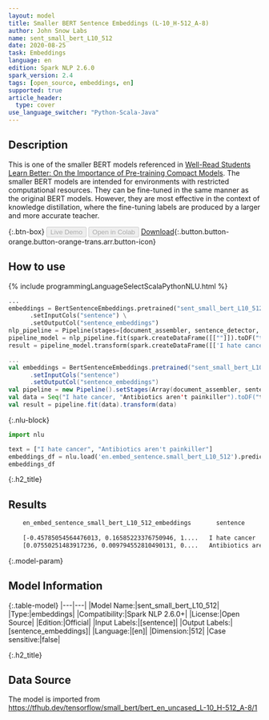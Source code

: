 ```yaml
---
layout: model
title: Smaller BERT Sentence Embeddings (L-10_H-512_A-8)
author: John Snow Labs
name: sent_small_bert_L10_512
date: 2020-08-25
task: Embeddings
language: en
edition: Spark NLP 2.6.0
spark_version: 2.4
tags: [open_source, embeddings, en]
supported: true
article_header:
  type: cover
use_language_switcher: "Python-Scala-Java"
---
```


## Description
This is one of the smaller BERT models referenced in [Well-Read Students Learn Better: On the Importance of Pre-training Compact Models](https://arxiv.org/abs/1908.08962).  The smaller BERT models are intended for environments with restricted computational resources. They can be fine-tuned in the same manner as the original BERT models. However, they are most effective in the context of knowledge distillation, where the fine-tuning labels are produced by a larger and more accurate teacher.

{:.btn-box}
<button class="button button-orange" disabled>Live Demo</button>
<button class="button button-orange" disabled>Open in Colab</button>
[Download](https://s3.amazonaws.com/auxdata.johnsnowlabs.com/public/models/sent_small_bert_L10_512_en_2.6.0_2.4_1598350765497.zip){:.button.button-orange.button-orange-trans.arr.button-icon}

## How to use

<div class="tabs-box" markdown="1">

{% include programmingLanguageSelectScalaPythonNLU.html %}

```python
...
embeddings = BertSentenceEmbeddings.pretrained("sent_small_bert_L10_512", "en") \
      .setInputCols("sentence") \
      .setOutputCol("sentence_embeddings")
nlp_pipeline = Pipeline(stages=[document_assembler, sentence_detector, embeddings])
pipeline_model = nlp_pipeline.fit(spark.createDataFrame([[""]]).toDF("text"))
result = pipeline_model.transform(spark.createDataFrame([['I hate cancer', "Antibiotics aren't painkiller"]], ["text"]))
```

```scala
...
val embeddings = BertSentenceEmbeddings.pretrained("sent_small_bert_L10_512", "en")
      .setInputCols("sentence")
      .setOutputCol("sentence_embeddings")
val pipeline = new Pipeline().setStages(Array(document_assembler, sentence_detector, embeddings))
val data = Seq("I hate cancer, "Antibiotics aren't painkiller").toDF("text")
val result = pipeline.fit(data).transform(data)
```

{:.nlu-block}
```python
import nlu

text = ["I hate cancer", "Antibiotics aren't painkiller"]
embeddings_df = nlu.load('en.embed_sentence.small_bert_L10_512').predict(text, output_level='sentence')
embeddings_df
```

</div>

{:.h2_title}
## Results
```bash
	en_embed_sentence_small_bert_L10_512_embeddings	      sentence
		
 	[-0.45785054564476013, 0.16585223376750946, 1.... 	I hate cancer
 	[0.07550251483917236, 0.009794552810490131, 0.... 	Antibiotics aren't painkiller
```

{:.model-param}
## Model Information

{:.table-model}
|---|---|
|Model Name:|sent_small_bert_L10_512|
|Type:|embeddings|
|Compatibility:|Spark NLP 2.6.0+|
|License:|Open Source|
|Edition:|Official|
|Input Labels:|[sentence]|
|Output Labels:|[sentence_embeddings]|
|Language:|[en]|
|Dimension:|512|
|Case sensitive:|false|

{:.h2_title}
## Data Source
The model is imported from https://tfhub.dev/tensorflow/small_bert/bert_en_uncased_L-10_H-512_A-8/1
